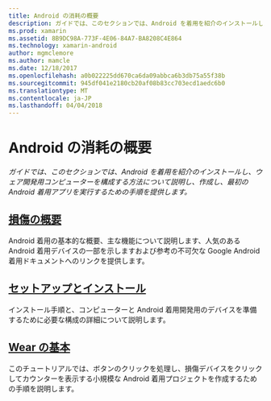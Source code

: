 ```yaml
---
title: Android の消耗の概要
description: ガイドでは、このセクションでは、Android を着用を紹介のインストールし、ウェア開発用コンピューターを構成する方法について説明し、作成し、最初の Android 着用アプリを実行するための手順を提供します。
ms.prod: xamarin
ms.assetid: 8B9DC98A-773F-4E06-84A7-BA8208C4E864
ms.technology: xamarin-android
author: mgmclemore
ms.author: mamcle
ms.date: 12/18/2017
ms.openlocfilehash: a0b022225dd670ca6da09abbca6b3db75a55f38b
ms.sourcegitcommit: 945df041e2180cb20af08b83cc703ecd1aedc6b0
ms.translationtype: MT
ms.contentlocale: ja-JP
ms.lasthandoff: 04/04/2018
---
```

# <a name="getting-started-with-android-wear"></a>Android の消耗の概要

_ガイドでは、このセクションでは、Android を着用を紹介のインストールし、ウェア開発用コンピューターを構成する方法について説明し、作成し、最初の Android 着用アプリを実行するための手順を提供します。_

## <a name="introduction-to-wearandroidwearget-startedintro-to-wearmd"></a>[損傷の概要](~/android/wear/get-started/intro-to-wear.md)

Android 着用の基本的な概要、主な機能について説明します、人気のある Android 着用デバイスの一部を示しますおよび参考の不可欠な Google Android 着用ドキュメントへのリンクを提供します。

## <a name="setup--installationandroidwearget-startedinstallationmd"></a>[セットアップとインストール](~/android/wear/get-started/installation.md)

インストール手順と、コンピューターと Android 着用開発用のデバイスを準備するために必要な構成の詳細について説明します。

## <a name="hello-wearandroidwearget-startedhello-wearmd"></a>[Wear の基本](~/android/wear/get-started/hello-wear.md)

このチュートリアルでは、ボタンのクリックを処理し、損傷デバイスをクリックしてカウンターを表示する小規模な Android 着用プロジェクトを作成するための手順を説明します。
